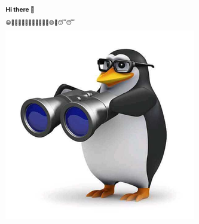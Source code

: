 ### Hi there 👋

😀🍆💧💧🥵🥵🌊🌊🎆🎇✨✨😄🥱😴😴

![alt text](https://github.com/Talahatu/Talahatu/blob/main/img/pengi.jpg)

<!--
**Talahatu/Talahatu** is a ✨ _special_ ✨ repository because its `README.md` (this file) appears on your GitHub profile.

Here are some ideas to get you started:

- 🔭 I’m currently working on ...
- 🌱 I’m currently learning ...
- 👯 I’m looking to collaborate on ...
- 🤔 I’m looking for help with ...
- 💬 Ask me about ...
- 📫 How to reach me: ...
- 😄 Pronouns: ...
- ⚡ Fun fact: ...
-->

